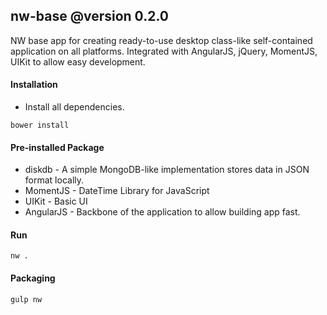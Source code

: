 nw-base @version 0.2.0
------------------------------
NW base app for creating ready-to-use desktop class-like self-contained application on all platforms.
Integrated with AngularJS, jQuery, MomentJS, UIKit to allow easy development.


#### Installation

- Install all dependencies.
```
bower install
```

#### Pre-installed Package
* diskdb - A simple MongoDB-like implementation stores data in JSON format locally.
* MomentJS - DateTime Library for JavaScript
* UIKit - Basic UI
* AngularJS - Backbone of the application to allow building app fast. 


#### Run
```
nw .
```


#### Packaging
```
gulp nw
```